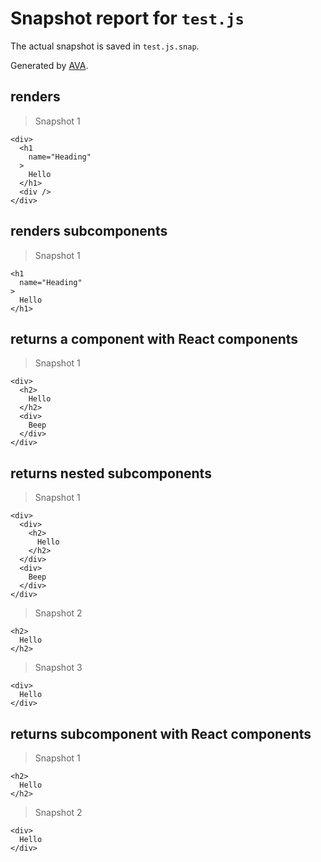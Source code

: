 # Snapshot report for `test.js`

The actual snapshot is saved in `test.js.snap`.

Generated by [AVA](https://ava.li).

## renders

> Snapshot 1

    <div>
      <h1
        name="Heading"
      >
        Hello
      </h1>
      <div />
    </div>

## renders subcomponents

> Snapshot 1

    <h1
      name="Heading"
    >
      Hello
    </h1>

## returns a component with React components

> Snapshot 1

    <div>
      <h2>
        Hello
      </h2>
      <div>
        Beep
      </div>
    </div>

## returns nested subcomponents

> Snapshot 1

    <div>
      <div>
        <h2>
          Hello
        </h2>
      </div>
      <div>
        Beep
      </div>
    </div>

> Snapshot 2

    <h2>
      Hello
    </h2>

> Snapshot 3

    <div>
      Hello
    </div>

## returns subcomponent with React components

> Snapshot 1

    <h2>
      Hello
    </h2>

> Snapshot 2

    <div>
      Hello
    </div>

